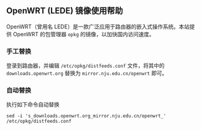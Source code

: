 
## OpenWRT (LEDE) 镜像使用帮助

OpenWRT（曾用名 LEDE）是一款广泛应用于路由器的嵌入式操作系统。本站提供 OpenWRT 的包管理器 `opkg` 的镜像，以加快国内访问速度。

### 手工替换

登录到路由器，并编辑 `/etc/opkg/distfeeds.conf` 文件，将其中的 `downloads.openwrt.org` 替换为 `mirror.nju.edu.cn/openwrt` 即可。

### 自动替换

执行如下命令自动替换

```
sed -i 's_downloads.openwrt.org_mirror.nju.edu.cn/openwrt_' /etc/opkg/distfeeds.conf
```
